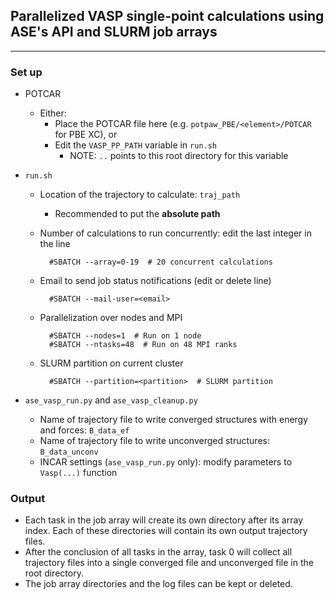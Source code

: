 ## Parallelized VASP single-point calculations using ASE's API and SLURM job arrays

----------

### Set up

- POTCAR
    - Either:
        - Place the POTCAR file here (e.g. `potpaw_PBE/<element>/POTCAR` for PBE XC), or
        - Edit the `VASP_PP_PATH` variable in `run.sh`
            - NOTE: `..` points to this root directory for this variable

- `run.sh`
    - Location of the trajectory to calculate: `traj_path`
        - Recommended to put the **absolute path**
    - Number of calculations to run concurrently: edit the last integer in the line
        
            #SBATCH --array=0-19  # 20 concurrent calculations

    - Email to send job status notifications (edit or delete line)

            #SBATCH --mail-user=<email>

    - Parallelization over nodes and MPI

            #SBATCH --nodes=1  # Run on 1 node
            #SBATCH --ntasks=48  # Run on 48 MPI ranks
    
    - SLURM partition on current cluster

            #SBATCH --partition=<partition>  # SLURM partition

- `ase_vasp_run.py` and `ase_vasp_cleanup.py`

    - Name of trajectory file to write converged structures with energy and forces: `B_data_ef`
    - Name of trajectory file to write unconverged structures: `B_data_unconv`
    - INCAR settings (`ase_vasp_run.py` only): modify parameters to `Vasp(...)` function


### Output

- Each task in the job array will create its own directory after its array index.
    Each of these directories will contain its own output trajectory files.
- After the conclusion of all tasks in the array, task 0 will collect all trajectory files
    into a single converged file and unconverged file in the root directory.
- The job array directories and the log files can be kept or deleted.
